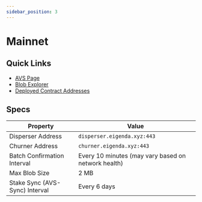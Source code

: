 ```yaml
---
sidebar_position: 3
---
```


# Mainnet

## Quick Links

* [AVS Page][2]
* [Blob Explorer][1]
* [Deployed Contract Addresses][3]

## Specs

| Property | Value |
| --- | --- |
| Disperser Address | `disperser.eigenda.xyz:443` |
| Churner Address | `churner.eigenda.xyz:443` |
| Batch Confirmation Interval | Every 10 minutes (may vary based on network health) |
| Max Blob Size | 2 MB |
| Stake Sync (AVS-Sync) Interval | Every 6 days |

[1]: https://blobs.eigenda.xyz/
[2]: https://app.eigenlayer.xyz/avs/0x870679e138bcdf293b7ff14dd44b70fc97e12fc0
[3]: https://github.com/Layr-Labs/eigenlayer-middleware/?tab=readme-ov-file#current-mainnet-deployment
